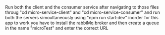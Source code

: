Run both the client and the consumer service after navigating to those files throug
"cd micro-service-client" and "cd micro-service-consumer" and run both the servers simoultaneously using "npm run start:dev"
inorder for this app to work you have to install the rabbiMq broker and then create a queue in the name "microTest" and enter the correct URL
